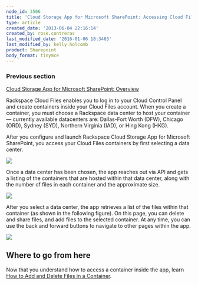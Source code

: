 ```yaml
---
node_id: 3506
title: 'Cloud Storage App for Microsoft SharePoint: Accessing Cloud Files Containers'
type: article
created_date: '2013-06-04 22:16:14'
created_by: rose.contreras
last_modified_date: '2016-01-06 18:3403'
last_modified_by: kelly.holcomb
product: Sharepoint
body_format: tinymce
---
```


### Previous section

[Cloud Storage App for Microsoft SharePoint:
Overview](http://www.rackspace.com/knowledge_center/article/cloud-storage-app-for-microsoft-sharepoint-overview)

Rackspace Cloud Files enables you to log in to your Cloud Control Panel
and create containers inside your Cloud Files account. When you create a
container, you must choose a Rackspace data center to host your
container&mdash; currently available datacenters are: Dallas-Fort Worth
(DFW), Chicago (ORD), Sydney (SYD), Northern Virginia (IAD), or Hing
Kong (HKG). 

After you configure and launch Rackspace Cloud Storage App for Microsoft
SharePoint, you access your Cloud Files containers by first selecting a
data center.

![](/knowledge_center/sites/default/files/field/image/HKGSharepointCloudStorageCrop.png)

Once a data center has been chosen, the app reaches out via API and gets
a listing of the containers that are hosted within that data center,
along with the number of files in each container and the approximate
size.

![](/knowledge_center/sites/default/files/field/image/Fig%20--%20Select%20Container.jpg)

After you select a data center, the app retrieves a list of the files
within that container (as shown in the following figure). On this page,
you can delete and share files, and add files to the selected container.
At any time, you can use the back and forward buttons to navigate to
other pages within the app.

![](/knowledge_center/sites/default/files/field/image/Fig%20--%20Select%20Files.jpg.jpeg)

Where to go from here
---------------------

Now that you understand how to access a container inside the app, learn
[How to Add and Delete Files in a
Container](http://www.rackspace.com/knowledge_center/article/cloud-storage-app-for-microsoft-sharepoint-how-to-add-and-delete-files-in-a-container).

